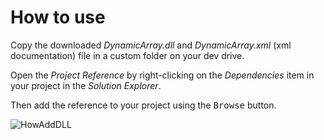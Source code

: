 # How to use

Copy the downloaded _DynamicArray.dll_ and _DynamicArray.xml_ (xml documentation) file in a custom folder on your dev drive.

Open the _Project Reference_ by right-clicking on the _Dependencies_ item in your project in the _Solution Explorer_.

Then add the reference to your project using the <kbd>Browse</kbd> button.

![HowAddDLL](https://user-images.githubusercontent.com/115818156/227706884-f115788f-97c1-4ad4-b622-e500b50f8429.gif)
